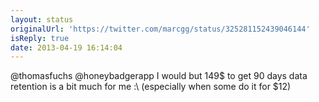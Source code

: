 ```yaml
---
layout: status
originalUrl: 'https://twitter.com/marcgg/status/325281152439046144'
isReply: true
date: 2013-04-19 16:14:04
---
```


@thomasfuchs @honeybadgerapp I would but 149$ to get 90 days data retention is a bit much for me :\ (especially when some do it for $12)
